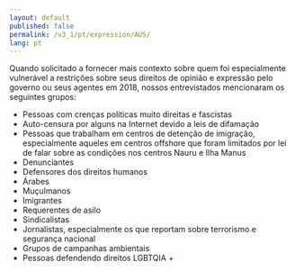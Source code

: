 ```yaml
---
layout: default
published: false
permalink: /v3_1/pt/expression/AUS/
lang: pt
---
```


Quando solicitado a fornecer mais contexto sobre quem foi especialmente vulnerável a restrições sobre seus direitos de opinião e expressão pelo governo ou seus agentes em 2018, nossos entrevistados mencionaram os seguintes grupos:
- Pessoas com crenças políticas muito direitas e fascistas
- Auto-censura por alguns na Internet devido a leis de difamação
- Pessoas que trabalham em centros de detenção de imigração, especialmente aqueles em centros offshore que foram limitados por lei de falar sobre as condições nos centros Nauru e Ilha Manus
- Denunciantes
- Defensores dos direitos humanos
- Árabes
- Muçulmanos
- Imigrantes
- Requerentes de asilo
- Sindicalistas
- Jornalistas, especialmente os que reportam sobre terrorismo e segurança nacional
- Grupos de campanhas ambientais
- Pessoas defendendo direitos LGBTQIA +

